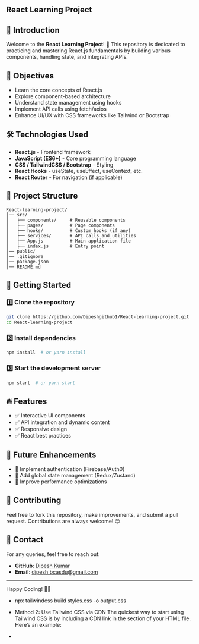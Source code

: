 ## React Learning Project


## 📌 Introduction

Welcome to the **React Learning Project**! 🚀 This repository is dedicated to practicing and mastering React.js fundamentals by building various components, handling state, and integrating APIs.

## 🎯 Objectives

- Learn the core concepts of React.js
- Explore component-based architecture
- Understand state management using hooks
- Implement API calls using fetch/axios
- Enhance UI/UX with CSS frameworks like Tailwind or Bootstrap

## 🛠️ Technologies Used

- **React.js** - Frontend framework
- **JavaScript (ES6+)** - Core programming language
- **CSS / TailwindCSS / Bootstrap** - Styling
- **React Hooks** - useState, useEffect, useContext, etc.
- **React Router** - For navigation (if applicable)

## 📂 Project Structure


```
React-learning-project/
│── src/
│   ├── components/     # Reusable components
│   ├── pages/          # Page components
│   ├── hooks/          # Custom hooks (if any)
│   ├── services/       # API calls and utilities
│   ├── App.js          # Main application file
│   ├── index.js        # Entry point
│── public/
│── .gitignore
│── package.json
│── README.md
```

## 🚀 Getting Started

### 1️⃣ Clone the repository

```sh
git clone https://github.com/Dipeshgithub1/React-learning-project.git
cd React-learning-project
```

### 2️⃣ Install dependencies

```sh
npm install  # or yarn install
```

### 3️⃣ Start the development server
```sh
npm start  # or yarn start
```

## 🔥 Features
- ✅ Interactive UI components
- ✅ API integration and dynamic content
- ✅ Responsive design
- ✅ React best practices

## 📜 Future Enhancements
- 🔹 Implement authentication (Firebase/Auth0)
- 🔹 Add global state management (Redux/Zustand)
- 🔹 Improve performance optimizations

## 🤝 Contributing
Feel free to fork this repository, make improvements, and submit a pull request. Contributions are always welcome! 😊

## 📧 Contact
For any queries, feel free to reach out:
- **GitHub**: [Dipesh Kumar](https://github.com/Dipeshgithub1)
- **Email**: dipesh.bcasdu@gmail.com

---

Happy Coding! 🚀🎉

- npx tailwindcss build styles.css -o output.css

- Method 2: Use Tailwind CSS via CDN
The quickest way to start using Tailwind CSS is by including a CDN link in the <head> section of your HTML file. Here’s an example:

- <link href=”https://unpkg.com/tailwindcss@^2/dist/tailwind.min.css” rel=”stylesheet”>
